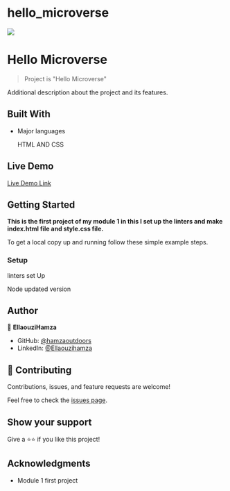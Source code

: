# hello_microverse
![](https://img.shields.io/badge/Microverse-blueviolet)

# Hello Microverse

> Project is "Hello Microverse"


Additional description about the project and its features.

## Built With

- Major languages
   
    HTML AND CSS

## Live Demo

[Live Demo Link](https://hamzaoutdoors.github.io/hello-microverse/)


## Getting Started

**This is the first project of my module 1 in this I set up the linters and make index.html file and style.css file.**


To get a local copy up and running follow these simple example steps.


    

### Setup

linters set Up

Node updated version 




## Author


👤 **EllaouziHamza**


- GitHub: [@hamzaoutdoors](https://github.com/Hamzaoutdoors)
- LinkedIn: [@Ellaouzihamza](https://www.linkedin.com/in/hamza-ellaouzi-137a45b8/)


## 🤝 Contributing

Contributions, issues, and feature requests are welcome!

Feel free to check the [issues page](../../issues/).

## Show your support

Give a ⭐️⭐️ if you like this project!

## Acknowledgments

- Module 1 first project
